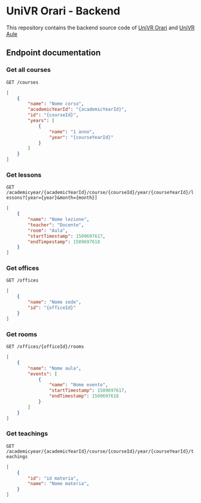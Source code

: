 # UniVR Orari - Backend
This repository contains the backend source code of [UniVR Orari](https://github.com/francescotonini/univrorari-app) and [UniVR Aule](https://github.com/francescotonini/univraule)

## Endpoint documentation
### Get all courses
`GET /courses`

```json
[
	{
		"name": "Nome corso",
		"academicYearId": "{academicYearId}",
		"id": "{courseId}", 
		"years": [
			{
				"name": "1 anno",
				"year": "{courseYearId}"
			}
		]
	}
]
```

### Get lessons
`GET /academicyear/{academicYearId}/course/{courseId}/year/{courseYearId}/lessons?[year={year}&month={month}]`

```json
[
	{
		"name": "Nome lezione",
		"teacher": "Docente",
		"room": "Aula",
		"startTimestamp": 1509697617,
		"endTimpestamp": 1509697618
	}
]
```

### Get offices
`GET /offices`

```json
[
	{
		"name": "Nome sede",
		"id": "{officeId}"
	}
]
```

### Get rooms
`GET /offices/{officeId}/rooms`

```json
[
	{
		"name": "Nome aula",
		"events": [
			{
				"name": "Nome evento",
				"startTimestamp": 1509697617,
				"endTimestamp": 1509697618
			}
		]
	}
]
```

### Get teachings
`GET /academicyear/{academicYearId}/course/{courseId}/year/{courseYearId}/teachings`

```json
[
	{
		"id": "id materia",
		"name": "Nome materia",
	}
]
```
